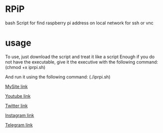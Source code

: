 # RPiP
bash Script for find raspberry pi address on local network for ssh or vnc


# usage
To use, just download the script and treat it like a script Enough if you do not have the executable, give it the executive with the following command:
(chmod +x iprpi.sh) 

And run it using the following command:
(./iprpi.sh)

[MySite link](http://kiahamedi.ir/)

[Youtube link](https://www.youtube.com/channel/UCT-rXauwXiJ1yGrZNXzLrWQ)

[Twitter link](https://twitter.com/kia_arta97)

[Instagram link](https://www.instagram.com/kia.hamediii/)

[Telegram link](https://telegram.me/happy722)
